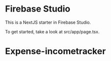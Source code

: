 # Firebase Studio

This is a NextJS starter in Firebase Studio.

To get started, take a look at src/app/page.tsx.
# Expense-incometracker
